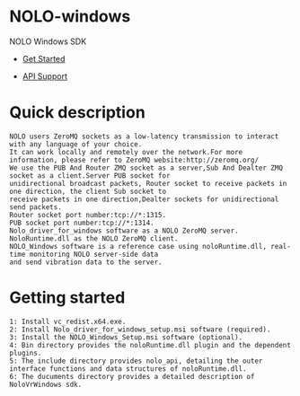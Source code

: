 # NOLO-windows
NOLO Windows SDK

- [Get Started](./nolo/documents/GetStarted.md)  

- [API Support](https://github.com/LyrobotixNolo/NOLO-windows/wiki)
#
# Quick description  
    NOLO users ZeroMQ sockets as a low-latency transmission to interact with any language of your choice.  
    It can work locally and remotely over the network.For more information, please refer to ZeroMQ website:http://zeromq.org/  
    We use the PUB And Router ZMQ socket as a server,Sub And Dealter ZMQ socket as a client.Server PUB socket for   
    unidirectional broadcast packets, Router socket to receive packets in one direction, the client Sub socket to   
    receive packets in one direction,Dealter sockets for unidirectional send packets. 
    Router socket port number:tcp://*:1315.  
    PUB socket port number:tcp://*:1314.  
    Nolo_driver_for_windows software as a NOLO ZeroMQ server.  
    NoloRuntime.dll as the NOLO ZeroMQ client.  
    NOLO_Windows software is a reference case using noloRuntime.dll, real-time monitoring NOLO server-side data   
    and send vibration data to the server.
#
# Getting started    
    1: Install vc_redist.x64.exe.  
    2: Install Nolo_driver_for_windows_setup.msi software (required).  
    3: Install the NOLO_Windows_Setup.msi software (optional).  
    4: Bin directory provides the noloRuntime.dll plugin and the dependent plugins.  
    5: The include directory provides nolo_api, detailing the outer interface functions and data structures of noloRuntime.dll.  
    6: The ducuments directory provides a detailed description of NoloVrWindows sdk.
#
        
        
